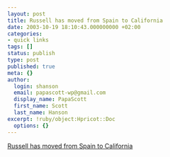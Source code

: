 ```yaml
---
layout: post
title: Russell has moved from Spain to California
date: 2003-10-19 18:10:43.000000000 +02:00
categories:
- quick links
tags: []
status: publish
type: post
published: true
meta: {}
author:
  login: shanson
  email: papascott-wp@gmail.com
  display_name: PapaScott
  first_name: Scott
  last_name: Hanson
excerpt: !ruby/object:Hpricot::Doc
  options: {}
---
```

<p><a title="San Francisco is colder than Madrid. And the cars are bigger." href="http://www.russellbeattie.com/notebook/1004858.html">Russell has moved from Spain to California</a></p>

